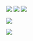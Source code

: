 [![](https://badgen.net/badge/License/MIT/0f0)](LICENSE)
[![](https://badgen.net/badge/Version/2021.11.19.2/0f0)](https://calver.org)
[![](https://badgen.net/badge/Calendar%20Versioning/YYYY.MM.DD.MICRO/0f0)](https://calver.org)

[![](https://github-readme-stats.vercel.app/api/wakatime?username=lts20050703&title_color=00ff00&text_color=00ff00&bg_color=121212&layout=compact)](https://github.com/anuraghazra/github-readme-stats)

[![](https://github-readme-stats.vercel.app/api?username=lts20050703&title_color=00ff00&text_color=00ff00&icon_color=00ff00&bg_color=121212&show_icons=true&include_all_commits=true&count_private=true)](https://github.com/anuraghazra/github-readme-stats)
